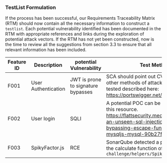 ### **TestList Formulation** 
If the process has been successful, our Requirements Traceability Matrix (RTM) should now contain all the necessary information to construct a `testlist`. Each potential vulnerability identified has been documented in the RTM with appropriate references and links during the exploration of potential attack vectors. If the RTM has not yet been constructed, now is the time to review all the suggestions from section 3.3 to ensure that all relevant information has been included.

| Feature ID | Description         | potential Vulnerability            | Test Method                                                                                                                                                                           | References   |
| ---------- | ------------------- | ---------------------------------- | ------------------------------------------------------------------------------------------------------------------------------------------------------------------------------------- | ------------ |
| F001       | User Authentication | JWT is prone to signature bypasses | SCA should point out CVE. There is also other methods of attack that need to be tested described here:<br>https://portswigger.net/web-security/jwt                                    |              |
| F002       | User login          | SQLI                               | A potential POC can be build following this resource.<br>https://flattsecurity.medium.com/finding-an-unseen-sql-injection-by-bypassing-escape-functions-in-mysqljs-mysql-90b27f6542b4 | Screenshot-1 |
| F003       | SpikyFactor.js      | RCE                                | SonarQube detected a potential RCE in the calculate function of the `challenge/helpers/SpikyFactor.js`                                                                                | Screenshot-2 |